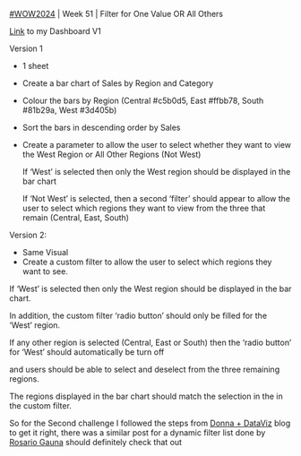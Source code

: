 [#WOW2024](https://workout-wednesday.com/2024w51tab/) | Week 51 | Filter for One Value OR All Others

[Link](https://public.tableau.com/app/profile/amira.salama/viz/WOW2024W51_17357350988290/WOW2024W51) to my Dashboard V1

Version 1
- 1 sheet
- Create a bar chart of Sales by Region and Category
- Colour the bars by Region (Central #c5b0d5, East #ffbb78,  South #81b29a, West #3d405b)
- Sort the bars in descending order by Sales
- Create a parameter to allow the user to select whether they want to view the West Region or All Other Regions (Not West)

   If ‘West’ is selected then only the West region should be displayed in the bar chart

  If ‘Not West’ is selected, then a second ‘filter’ should appear to allow the user to select which regions they want to view from the three that remain (Central, East, South)


Version 2:
  
  - Same Visual
  - Create a custom filter to allow the user to select which regions they want to see.
    
   If ‘West’ is selected then only the West region should be displayed in the bar chart. 
   
   In addition, the custom filter ‘radio button’ should only be filled for the ‘West’ region.
   
   If any other region is selected (Central, East or South) then the ‘radio button’ for ‘West’ should automatically be turn off 
   
   and users should be able to select and deselect from the three remaining regions. 
   
   The regions displayed in the bar chart should match the selection in the in the custom filter.

So for the Second challenge I followed the steps from [Donna + DataViz](https://donnacoles.home.blog/2024/12/19/filter-for-one-value-or-all-others/) blog to get it right, there was a similar post for a dynamic filter list done by [Rosario Gauna](https://rosariogaunag.wordpress.com/2023/12/13/part-2-hierarchical-selection-menus-ux-ui/) should definitely check that out
